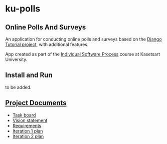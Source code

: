# ku-polls
## Online Polls And Surveys

An application for conducting online polls and surveys based
on the [Django Tutorial project][django-tutorial], with
additional features.

App created as part of the [Individual Software Process](
https://cpske.github.io/ISP) course at Kasetsart University.

## Install and Run

to be added.

## [Project Documents](https://github.com/Tezigudo/ku-polls/wiki/Home)

* [Task board](https://github.com/Tezigudo/ku-polls/projects)
* [Vision statement](https://github.com/nabhan-au/ku-polls/wiki/Vision-Statement)
* [Requirements](https://github.com/Tezigudo/ku-polls/wiki/Requirements)
* [Iteration 1 plan](https://github.com/Tezigudo/ku-polls/wiki/Iteration-1-Plan)
* [Iteration 2 plan](https://github.com/Tezigudo/ku-polls/wiki/Iteration-2-Plan)

[django-tutorial]: https://docs.djangoproject.com/en/4.1/intro/tutorial01/sdx
